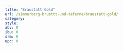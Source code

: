 ```yaml
---
title: "Bräustatt Gold"
url: /simmerberg-brusttt-und-taferne/braustatt-gold/
category: 
style: 
abv: 0
ibu: 0
srm: 0
upc: 0
---
```


